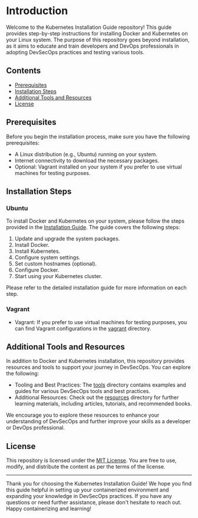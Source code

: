 # Introduction

Welcome to the Kubernetes Installation Guide repository! This guide provides step-by-step instructions for installing Docker and Kubernetes on your Linux system. The purpose of this repository goes beyond installation, as it aims to educate and train developers and DevOps professionals in adopting DevSecOps practices and testing various tools.

## Contents

- [Prerequisites](#prerequisites)
- [Installation Steps](#installation-steps)
- [Additional Tools and Resources](#additional-tools-and-resources)
- [License](#license)

## Prerequisites

Before you begin the installation process, make sure you have the following prerequisites:

- A Linux distribution (e.g., Ubuntu) running on your system.
- Internet connectivity to download the necessary packages.
- Optional: Vagrant installed on your system if you prefer to use virtual machines for testing purposes.

## Installation Steps

### Ubuntu 

To install Docker and Kubernetes on your system, please follow the steps provided in the [Installation Guide](Install/Ubuntu_serveur_install.md). The guide covers the following steps:

1. Update and upgrade the system packages.
2. Install Docker.
3. Install Kubernetes.
4. Configure system settings.
5. Set custom hostnames (optional).
6. Configure Docker.
7. Start using your Kubernetes cluster.

Please refer to the detailed installation guide for more information on each step.

### Vagrant 

- Vagrant: If you prefer to use virtual machines for testing purposes, you can find Vagrant configurations in the [vagrant](Install/vagrant.md) directory.

## Additional Tools and Resources

In addition to Docker and Kubernetes installation, this repository provides resources and tools to support your journey in DevSecOps. You can explore the following:

- Tooling and Best Practices: The [tools](tools/) directory contains examples and guides for various DevSecOps tools and best practices.
- Additional Resources: Check out the [resources](resources/) directory for further learning materials, including articles, tutorials, and recommended books.

We encourage you to explore these resources to enhance your understanding of DevSecOps and further improve your skills as a developer or DevOps professional.


## License

This repository is licensed under the [MIT License](LICENSE). You are free to use, modify, and distribute the content as per the terms of the license.

---

Thank you for choosing the Kubernetes Installation Guide! We hope you find this guide helpful in setting up your containerized environment and expanding your knowledge in DevSecOps practices. If you have any questions or need further assistance, please don't hesitate to reach out. Happy containerizing and learning!
